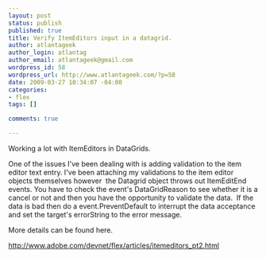 ```yaml
--- 
layout: post
status: publish
published: true
title: Verify ItemEditors input in a datagrid.
author: atlantageek
author_login: atlantag
author_email: atlantageek@gmail.com
wordpress_id: 58
wordpress_url: http://www.atlantageek.com/?p=58
date: 2009-03-27 10:34:07 -04:00
categories: 
- flex
tags: []

comments: true

---
```

Working a lot with ItemEditors in DataGrids.

One of the issues I've been dealing with is adding validation to the item editor text entry. I've been attaching my validations to the item editor objects themselves however&nbsp; the Datagrid object throws out ItemEditEnd events. You have to check the event's DataGridReason to see whether it is a cancel or not and then you have the opportunity to validate the data.&nbsp; If the data is bad then do a event.PreventDefault to interrupt the data acceptance and set the target's errorString to the error message.

More details can be found here.

http://www.adobe.com/devnet/flex/articles/itemeditors_pt2.html

